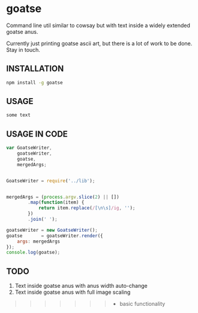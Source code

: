 # goatse
Command line util similar to cowsay but with text inside a widely extended goatse anus.

Currently just printing goatse ascii art, but there is a lot of work to be done. Stay in touch.


## INSTALLATION
```sh
npm install -g goatse
```


## USAGE
```sh
some text
```


## USAGE IN CODE
```javascript
var GoatseWriter,
    goatseWriter,
    goatse,
    mergedArgs; 


GoatseWriter = require('../lib'); 


mergedArgs = (process.argv.slice(2) || [])
        .map(function(item) {
            return item.replace(/[\n\s]/ig, ''); 
        })
        .join(' '); 

goatseWriter = new GoatseWriter(); 
goatse       = goatseWriter.render({
    args: mergedArgs
}); 
console.log(goatse);

```


## TODO 
1. Text inside goatse anus with anus width auto-change
2. Text inside goatse anus with full image scaling
>>>>>>> + basic functionality
